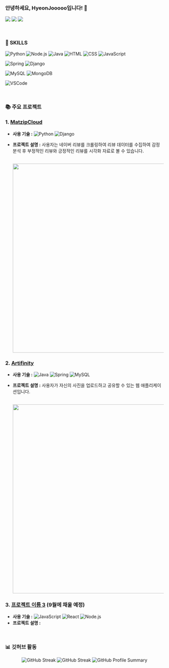 <h3>안녕하세요, HyeonJooooo입니다! 👋</h3>

<p>
  <a href="https://github.com/HyeonJooooo"><img src="https://img.shields.io/github/followers/HyeonJooooo?label=Follow&style=social"></a>
  <a href="mailto:la0503ab@gmail.com"><img src="https://img.shields.io/badge/Email-D14836?style=flat&logo=gmail&logoColor=white"></a>
  <a href="https://codingstar-hyeonjooooo.tistory.com/"><img src="https://img.shields.io/badge/Blogger-FF5722?style=flat&logo=blogger&logoColor=white"></a>
</p>

<br>



### 💪 SKILLS

![Python](https://img.shields.io/badge/Python-14354C?style=for-the-badge&logo=python&logoColor=white)
![Node.js](https://img.shields.io/badge/Node.js-43853D?style=for-the-badge&logo=node.js&logoColor=white)
![Java](https://img.shields.io/badge/Java-ED8B00?style=for-the-badge&logo=openjdk&logoColor=white)
![HTML](https://img.shields.io/badge/HTML-239120?style=for-the-badge&logo=html5&logoColor=white)
![CSS](https://img.shields.io/badge/CSS-239120?&style=for-the-badge&logo=css3&logoColor=white)
![JavaScript](https://img.shields.io/badge/JavaScript-F7DF1E?style=for-the-badge&logo=JavaScript&logoColor=white)



![Spring](https://img.shields.io/badge/Spring-6DB33F?style=for-the-badge&logo=spring&logoColor=white)
![Django](https://img.shields.io/badge/Django-092E20?style=for-the-badge&logo=django&logoColor=white)


![MySQL](https://img.shields.io/badge/MySQL-00000F?style=for-the-badge&logo=mysql&logoColor=white)
![MongoDB](https://img.shields.io/badge/MongoDB-4EA94B?style=for-the-badge&logo=mongodb&logoColor=white)


![VSCode](https://img.shields.io/badge/Made%20for-VSCode-1f425f.svg)


<br>

### 📚 주요 프로젝트

### 1. [MatzipCloud](https://github.com/matzipCloud/MatzipInsight)
   - **사용 기술 :**
     ![Python](https://img.shields.io/badge/Python-3776AB?style=flat&logo=python&logoColor=white)
     ![Django](https://img.shields.io/badge/Django-092E20?style=flat&logo=django&logoColor=white)
   - **프로젝트 설명 :** 사용자는 네이버 리뷰를 크롤링하여 리뷰 데이터를 수집하여 감정분석 후 부정적인 리뷰와 긍정적인 리뷰를 시각화 자료로 볼 수 있습니다.
     
     <br>
     <img src="https://github.com/user-attachments/assets/c24820eb-1b30-4446-988f-0d0d99ff5ab0" width="950" height="600">
     
### 2. [Artifinity](https://github.com/ArtifinityTeam/Artifinity-PhotoBoard-SpringBoot)
   - **사용 기술 :**
     ![Java](https://img.shields.io/badge/Java-007396?style=flat&logo=java&logoColor=white)
     ![Spring](https://img.shields.io/badge/Spring-6DB33F?style=flat&logo=spring&logoColor=white)
     ![MySQL](https://img.shields.io/badge/MySQL-4479A1?style=flat&logo=mysql&logoColor=white)
   - **프로젝트 설명 :** 사용자가 자신의 사진을 업로드하고 공유할 수 있는 웹 애플리케이션입니다.

     <br>
     <img src="https://github.com/ArtifinityTeam/Artifinity-PhotoBoard-SpringBoot/assets/149933307/c2fcfa25-815e-4c10-86a1-3405af93f812" width="950" height="600">
    
### 3. [프로젝트 이름 3](https://github.com/HyeonJooooo/Project2) (9월에 채울 예정)
   - **사용 기술 :**
     ![JavaScript](https://img.shields.io/badge/JavaScript-F7DF1E?style=flat&logo=javascript&logoColor=black)
     ![React](https://img.shields.io/badge/React-61DAFB?style=flat&logo=react&logoColor=black)
     ![Node.js](https://img.shields.io/badge/Node.js-339933?style=flat&logo=nodedotjs&logoColor=white)
   - **프로젝트 설명 :**

<br>

### 📊 깃허브 활동
<p align="center">
  <img src="https://github-readme-streak-stats.herokuapp.com/?user=HyeonJooooo&theme=github-light&hide_border=true" alt="GitHub Streak" />
  <img src="https://github-readme-stats.vercel.app/api/top-langs/?username=HyeonJooooo&theme=github-light&hide_border=true" alt="GitHub Streak" />
  <img src="https://github-profile-summary-cards.vercel.app/api/cards/profile-details?username=HyeonJooooo&theme=github&hide_border=true" alt="GitHub Profile Summary" />
</p>
